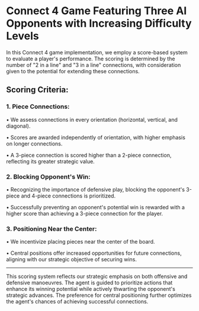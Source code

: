 # Connect 4 Game Featuring Three AI Opponents with Increasing Difficulty Levels

In this Connect 4 game implementation, we employ a score-based system to evaluate a player's performance. The scoring is determined by the number of "2 in a line" and "3 in a line" connections, with consideration given to the potential for extending these connections.

## Scoring Criteria:

### 1.	Piece Connections:

•	We assess connections in every orientation (horizontal, vertical, and diagonal).

•	Scores are awarded independently of orientation, with higher emphasis on longer connections.

•	A 3-piece connection is scored higher than a 2-piece connection, reflecting its greater strategic value.

### 2.	Blocking Opponent's Win:

•	Recognizing the importance of defensive play, blocking the opponent's 3-piece and 4-piece connections is prioritized.

•	Successfully preventing an opponent's potential win is rewarded with a higher score than achieving a 3-piece connection for the player.

### 3.	Positioning Near the Center:

•	We incentivize placing pieces near the center of the board.

•	Central positions offer increased opportunities for future connections, aligning with our strategic objective of securing wins.

-----

This scoring system reflects our strategic emphasis on both offensive and defensive manoeuvres.
The agent is guided to prioritize actions that enhance its winning potential while actively thwarting the opponent's strategic advances. 
The preference for central positioning further optimizes the agent's chances of achieving successful connections. 
